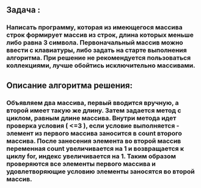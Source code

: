 ## Задача : 
### Написать программу, которая из имеющегося массива строк формирует массив из строк, длина которых меньше либо равна 3 символа. Первоначальный массив можно ввести с клавиатуры, либо задать на старте выполнения алгоритма. При решение не рекомендуется пользоваться коллекциями, лучше обойтись исключительно массивами.
## Описание алгоритма решения:
### Объявляем два массива, первый вводится вручную, а второй имеет такую же длину. Затем задается метод с циклом, равным длине массива. Внутри метода идет проверка условия ( <=3 ), если условие выполняется - элемент из первого массива заносится в count второго массива. После занесения элемента во второй массив переменная count увеличивается на 1 и возвращается к циклу for, индекс увеличивается на 1. Таким образом проверяются все элементы первого массива и удовлетворяющие условию элементы заносятся во второй массив.
